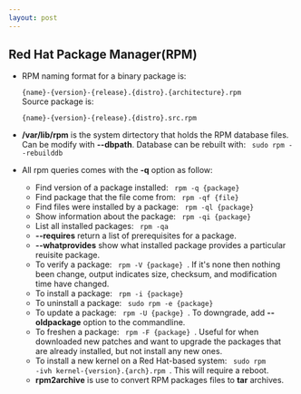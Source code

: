 ```yaml
---
layout: post
---
```

## Red Hat Package Manager(RPM)
- RPM naming format for a binary package is: <br>
<code> {name}-{version}-{release}.{distro}.{architecture}.rpm </code> <br>
Source package is: <br>
<code> {name}-{version}-{release}.{distro}.src.rpm </code> <br>
- **/var/lib/rpm** is the system dirtectory that holds the RPM database files. Can be modify with **--dbpath**. Database can be rebuilt with: <code> sudo rpm --rebuilddb </code>

- All rpm queries comes with the **-q** option as follow:
    - Find version of a package installed: <code> rpm -q {package} </code>
    - Find package that the file come from: <code> rpm -qf {file} </code>
    - Find files were installed by a package: <code> rpm -ql {package} </code>
    - Show information about the package: <code> rpm -qi {package} </code>
    - List all installed packages: <code> rpm -qa </code>
    - **--requires** return a list of prerequisites for a package.
    - **--whatprovides** show what installed package provides a particular reuisite package. 
    - To verify a package: <code> rpm -V {package} </code>. If it's none then nothing been change, output indicates size, checksum, and modification time have changed. 
    - To install a package: <code> rpm -i {package} </code>
    - To uninstall a package: <code> sudo rpm -e {package} </code>
    - To update a package: <code> rpm -U {packge} </code>. To downgrade, add **--oldpackage** option to the commandline. 
    - To freshen a package: <code> rpm -F {package} </code>. Useful for when downloaded new patches and want to upgrade the packages that are already installed, but not install any new ones.
    - To install a new kernel on a Red Hat-based system: <code> sudo rpm -ivh kernel-{version}.{arch}.rpm </code>. This will require a reboot. 
    - **rpm2archive** is use to convert RPM packages files to **tar** archives. 

